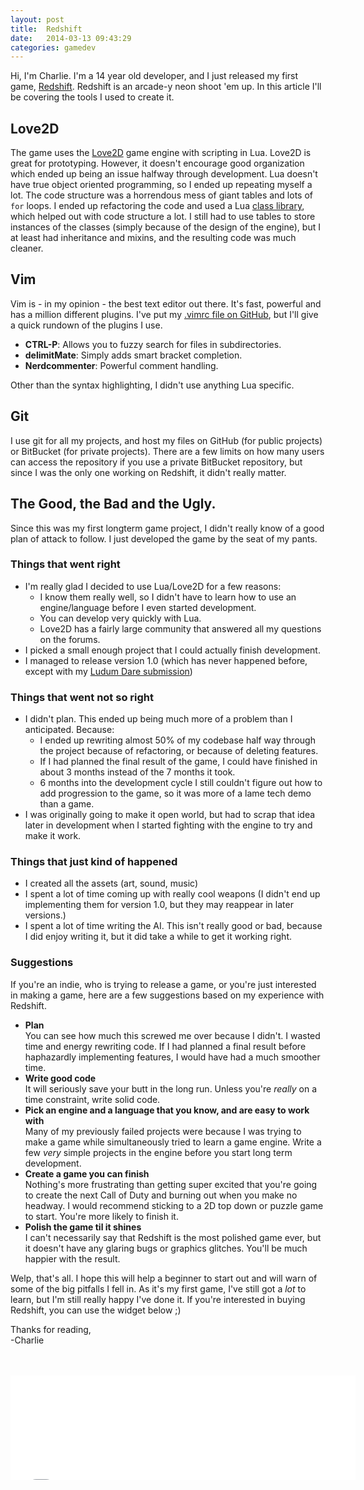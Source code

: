 ```yaml
---
layout: post
title:  Redshift
date:   2014-03-13 09:43:29
categories: gamedev
---
```


Hi, I'm Charlie. I'm a 14 year old developer, and I just released my first game, [Redshift](http://ninjacharlie.itch.io/redshift).
Redshift is an arcade-y neon shoot 'em up. In this article I'll be covering the tools I used to create it.

## Love2D
The game uses the [Love2D](http://love2d.org) game engine with scripting in Lua. Love2D is great for prototyping. However, it doesn't encourage good organization
which ended up being an issue halfway through development. Lua doesn't have true object oriented programming, so I ended up repeating myself a lot. The code structure was a horrendous mess
of giant tables and lots of `for` loops. I ended up refactoring the code and used a Lua [class library](https://github.com/kikito/middleclass), which helped out with code structure a lot.
I still had to use tables to store instances of the classes (simply because of the design of the engine), but I at least had inheritance and mixins, and the resulting code was much cleaner.

## Vim
Vim is - in my opinion - the best text editor out there. It's fast, powerful and has a million different plugins.
I've put my [.vimrc file on GitHub](https://github.com/charles-l/dotfiles/blob/master/.vimrc), but I'll give a
quick rundown of the plugins I use.

- __CTRL-P__: Allows you to fuzzy search for files in subdirectories.
- __delimitMate__: Simply adds smart bracket completion.
- __Nerdcommenter__: Powerful comment handling.

Other than the syntax highlighting, I didn't use anything Lua specific.

## Git
I use git for all my projects, and host my files on GitHub (for public projects) or BitBucket (for private projects).
There are a few limits on how many users can access the repository if you use a private BitBucket repository, but since
I was the only one working on Redshift, it didn't really matter.

## The Good, the Bad and the Ugly.
Since this was my first longterm game project, I didn't really know of a good plan of attack to follow. I just developed the game by the seat of my pants.

### Things that went right
- I'm really glad I decided to use Lua/Love2D for a few reasons:
  - I know them really well, so I didn't have to learn how to use an engine/language before I even started development.
  - You can develop very quickly with Lua.
  - Love2D has a fairly large community that answered all my questions on the forums.
- I picked a small enough project that I could actually finish development.
- I managed to release version 1.0 (which has never happened before, except with my [Ludum Dare submission](https://github.com/charles-l/oneshotshowdown))

### Things that went not so right
- I didn't plan. This ended up being much more of a problem than I anticipated. Because:
  - I ended up rewriting almost 50% of my codebase half way through the project because of refactoring, or because of deleting features.
  - If I had planned the final result of the game, I could have finished in about 3 months instead of the 7 months it took.
  - 6 months into the development cycle I still couldn't figure out how to add progression to the game, so it was more of a lame tech demo than a game.
- I was originally going to make it open world, but had to scrap that idea later in development when I started fighting with the engine to try and make it work.

### Things that just kind of happened
- I created all the assets (art, sound, music)
- I spent a lot of time coming up with really cool weapons (I didn't end up implementing them for version 1.0, but they may reappear in later versions.)
- I spent a lot of time writing the AI. This isn't really good or bad, because I did enjoy writing it, but it did take a while to get it working right.

### Suggestions
If you're an indie, who is trying to release a game, or you're just interested in making a game, here are a few suggestions based on my experience with Redshift.

- **Plan**<br/> You can see how much this screwed me over because I didn't. I wasted time and energy rewriting code. If I had planned a final result before haphazardly implementing features, I would have had a much smoother time.
- **Write good code**<br/>It will seriously save your butt in the long run. Unless you're *really* on a time constraint, write solid code.
- **Pick an engine and a language that you know, and are easy to work with**<br/>Many of my previously failed projects were because I was trying to make a game while simultaneously tried to learn a game engine. Write a few *very* simple projects in the engine before you start long term development.
- **Create a game you can finish**<br/>Nothing's more frustrating than getting super excited that you're going to create the next Call of Duty and burning out when you make no headway. I would recommend sticking to a 2D top down or puzzle game to start. You're more likely to finish it.
- **Polish the game til it shines**<br/>I can't necessarily say that Redshift is the most polished game ever, but it doesn't have any glaring bugs or graphics glitches. You'll be much happier with the result.


Welp, that's all. I hope this will help a beginner to start out and will warn of some of the big pitfalls I fell in. As it's my first game, I've still got a *lot* to learn, but I'm still really happy I've done it. If you're interested in buying Redshift, you can use the widget below ;)

Thanks for reading,<br/>
\-Charlie

<br/>
<br/>
<iframe src="//itch.io/embed/826" width="552" height="167" frameborder="0"></iframe>
